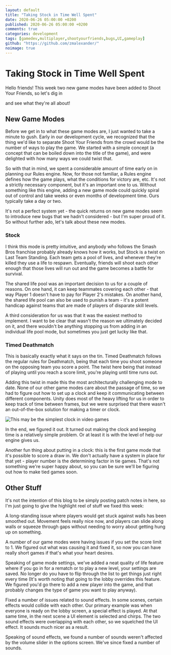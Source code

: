 ```yaml
---
layout: default
title: "Taking Stock in Time Well Spent"
date: 2020-06-26 05:00:00 +0200
published: 2020-06-26 05:00:00 +0200
comments: true
categories: development
tags: [gamedev,multiplayer,shootyourfriends,bugs,UI,gameplay]
github: "https://github.com/zmalexander/"
noimage: true
---
```


# Taking Stock in Time Well Spent
Hello friends! This week two new game modes have been added to Shoot Your Friends, so let's dig in
<!--more-->
and see what they're all about!

## New Game Modes
Before we get in to what these game modes are, I just wanted to take a minute to gush. Early in our development cycle, we recognized that the thing we'd like to separate Shoot Your Friends from the crowd would be the number of ways to play the game. We started with a simple concept (a concept that can be boiled down into the title of the game), and were delighted with how many ways we could twist that. 

So with that in mind, we spent a considerable amount of time early on in planning our Rules engine. Now, for those not familiar, a Rules engine defines how the game plays, what the conditions for victory are, etc. It's not a strictly necessary component, but it's an important one to us. Without something like this engine, adding a new game mode could quickly spiral out of control and take weeks or even months of development time. Ours typically take a day or two.

It's not a perfect system yet - the quick returns on new game modes seem to introduce new bugs that we hadn't considered - but I'm super proud of it. So without further ado, let's talk about these new modes.

### Stock 
I think this mode is pretty intuitive, and anybody who follows the Smash Bros franchise probably already knows how it works, but Stock is a twist on Last Team Standing. Each team gets a pool of lives, and whenever they're killed they use a life to respawn. Eventually, friends will shoot each other enough that those lives will run out and the game becomes a battle for survival.

The shared life pool was an important decision to us for a couple of reasons. On one hand, it can keep teammates covering each other - that way Player 1 doesn't have to pay for Player 2's mistakes. On another hand, the shared life pool can also be used to punish a team - it's a potent handicap against teams that are made of players of disparate skill levels.

A third consideration for us was that it was the easiest method to implement. I want to be clear that wasn't the reason we ultimately decided on it, and there wouldn't be anything stopping us from adding in an individual life pool mode, but sometimes you just get lucky like that.

### Timed Deathmatch
This is basically exactly what it says on the tin. Timed Deathmatch follows the regular rules for Deathmatch, being that each time you shoot someone on the opposing team you score a point. The twist here being that instead of playing until you reach a score limit, you're playing until time runs out.

Adding this twist in made this the most architecturally challenging mode to date. None of our other game modes care about the passage of time, so we had to figure out how to set up a clock and keep it communicating between different components. Unity does most of the heavy lifting for us in order to keep track of time between frames, but we were surprised that there wasn't an out-of-the-box solution for making a timer or clock.

<img class="center-block img-responsive" src="/assets/images{{page.id}}/timer.png" alt="This may be the simplest clock in video games"/>

In the end, we figured it out. It turned out making the clock and keeping time is a relatively simple problem. Or at least it is with the level of help our engine gives us.

Another fun thing about putting in a clock: this is the first game mode that it's possible to score a draw in. We don't actually have a system in place for that yet - player number is the determining factor in tie games. That's not something we're super happy about, so you can be sure we'll be figuring out how to make tied games soon.

## Other Stuff
It's not the intention of this blog to be simply posting patch notes in here, so I'm just going to give the highlight reel of stuff we fixed this week:

A long-standing issue where players would get stuck against walls has been smoothed out. Movement feels really nice now, and players can slide along walls or squeeze through gaps without needing to worry about getting hung up on something.

A number of our game modes were having issues if you set the score limit to 1. We figured out what was causing it and fixed it, so now you can have really short games if that's what your heart desires. 

Speaking of game mode settings, we've added a neat quality of life feature where if you go in for a rematch or to play a new level, your settings are saved. No longer do you have to flip through the list to get things just right every time (It's worth noting that going to the lobby overrides this feature. We figured you'd go there to add a new player into the game, and that probably changes the type of game you want to play anyway).

Fixed a number of issues related to sound effects. In some scenes, certain effects would collide with each other. Our primary example was when everyone is ready on the lobby screen, a special effect is played. At that same time, in the next scene a UI element is selected and chirps. The two sound effects were overlapping with each other, so we squelched the UI effect. It sounds much nicer as a result.

Speaking of sound effects, we found a number of sounds weren't affected by the volume slider in the options screen. We've since fixed a number of sounds.

